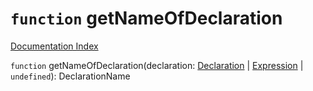 # `function` getNameOfDeclaration

[Documentation Index](../README.md)

`function` getNameOfDeclaration(declaration: [Declaration](../interface.Declaration/README.md) | [Expression](../interface.Expression/README.md) | `undefined`): DeclarationName

